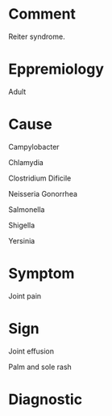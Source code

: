 # Comment

Reiter syndrome.

# Eppremiology

Adult

# Cause

Campylobacter

Chlamydia

Clostridium Dificile

Neisseria Gonorrhea

Salmonella

Shigella

Yersinia

# Symptom

Joint pain

# Sign

Joint effusion

Palm and sole rash

# Diagnostic
